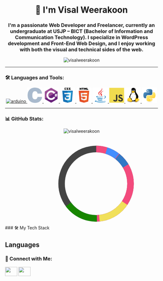 <h1 align="center">👋 I'm Visal Weerakoon</h1>

<h3 align="center">
  I'm a passionate Web Developer and Freelancer, currently an undergraduate at USJP – BICT (Bachelor of Information and Communication Technology). I specialize in WordPress development and Front-End Web Design, and I enjoy working with both the visual and technical sides of the web.
</h3>

<p align="center">
  <img src="https://komarev.com/ghpvc/?username=visalweerakoon&label=Profile%20views&color=0e75b6&style=flat" alt="visalweerakoon" />
</p>

---

### 🛠 Languages and Tools:

<p align="center">
  <a href="https://www.arduino.cc/" target="_blank"> <img src="https://cdn.worldvectorlogo.com/logos/arduino-1.svg" alt="arduino" width="50" height="50"/> </a>
  <a href="https://www.cprogramming.com/" target="_blank"> <img src="https://raw.githubusercontent.com/devicons/devicon/master/icons/c/c-original.svg" alt="c" width="50" height="50"/> </a>
  <a href="https://www.w3schools.com/cs/" target="_blank"> <img src="https://raw.githubusercontent.com/devicons/devicon/master/icons/csharp/csharp-original.svg" alt="csharp" width="50" height="50"/> </a>
  <a href="https://www.w3schools.com/css/" target="_blank"> <img src="https://raw.githubusercontent.com/devicons/devicon/master/icons/css3/css3-original-wordmark.svg" alt="css3" width="50" height="50"/> </a>
  <a href="https://www.w3.org/html/" target="_blank"> <img src="https://raw.githubusercontent.com/devicons/devicon/master/icons/html5/html5-original-wordmark.svg" alt="html5" width="50" height="50"/> </a>
  <a href="https://www.java.com" target="_blank"> <img src="https://raw.githubusercontent.com/devicons/devicon/master/icons/java/java-original.svg" alt="java" width="50" height="50"/> </a>
  <a href="https://developer.mozilla.org/en-US/docs/Web/JavaScript" target="_blank"> <img src="https://raw.githubusercontent.com/devicons/devicon/master/icons/javascript/javascript-original.svg" alt="javascript" width="50" height="50"/> </a>
  <a href="https://www.linux.org/" target="_blank"> <img src="https://raw.githubusercontent.com/devicons/devicon/master/icons/linux/linux-original.svg" alt="linux" width="50" height="50"/> </a>
  <a href="https://www.python.org" target="_blank"> <img src="https://raw.githubusercontent.com/devicons/devicon/master/icons/python/python-original.svg" alt="python" width="50" height="50"/> </a>
</p>

---

### 📊 GitHub Stats:


<p align="center">
  <img src="https://github-readme-stats.vercel.app/api?username=visalweerakoon&show_icons=true&locale=en" alt="visalweerakoon" />


</p>
### 🛠️ My Tech Stack



<svg width="300" height="300" viewBox="0 0 42 42" xmlns="http://www.w3.org/2000/svg">
  <!-- Background circle -->
  <circle cx="21" cy="21" r="15.915" fill="transparent" stroke="#444" stroke-width="3"/>
  
  <!-- Language segments -->
  <circle cx="21" cy="21" r="15.915" fill="transparent" stroke="#f34b7d" stroke-width="3" stroke-dasharray="49.61 50.39" stroke-dashoffset="25"/>
  <circle cx="21" cy="21" r="15.915" fill="transparent" stroke="#178600" stroke-width="3" stroke-dasharray="15.17 84.83" stroke-dashoffset="75.39"/>
  <circle cx="21" cy="21" r="15.915" fill="transparent" stroke="#f1e05a" stroke-width="3" stroke-dasharray="13.98 86.02" stroke-dashoffset="90.56"/>
  <circle cx="21" cy="21" r="15.915" fill="transparent" stroke="#f34b7d" stroke-width="3" stroke-dasharray="9.90 90.10" stroke-dashoffset="104.54"/>
  <circle cx="21" cy="21" r="15.915" fill="transparent" stroke="#3178c6" stroke-width="3" stroke-dasharray="5.79 94.21" stroke-dashoffset="114.44"/>
  <circle cx="21" cy="21" r="15.915" fill="transparent" stroke="#438eff" stroke-width="3" stroke-dasharray="5.56 94.44" stroke-dashoffset="120.23"/>
  
  <!-- Center text -->
  <text x="21" y="21" font-family="Arial" font-size="4" fill="#fff" text-anchor="middle" dominant-baseline="middle">Languages</text>
</svg>
---

### 🤝 Connect with Me:

<p align="left">
  <a href="https://linkedin.com/in/visalweerakoon" target="blank"><img src="https://raw.githubusercontent.com/rahuldkjain/github-profile-readme-generator/master/src/images/icons/Social/linked-in-alt.svg" height="30" width="40" /></a>
  <a href="https://fb.com/visalweerakoon" target="blank"><img src="https://raw.githubusercontent.com/rahuldkjain/github-profile-readme-generator/master/src/images/icons/Social/facebook.svg" height="30" width="40" /></a>
</p>
